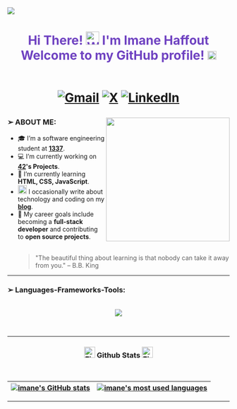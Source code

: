 <img src="https://visitor-badge.laobi.icu/badge?page_id=imane-haffout" />
</div>

<h1 align="center" style="color: #6f42c1;">
  Hi There! <img src="https://raw.githubusercontent.com/Tarikul-Islam-Anik/Animated-Fluent-Emojis/master/Emojis/Hand%20gestures/Waving%20Hand%20Medium-Light%20Skin%20Tone.png" alt="Waving Hand Medium-Light Skin Tone" width="30" height="30" /> I'm Imane Haffout <br/> Welcome to my GitHub profile!
<img src="https://raw.githubusercontent.com/Tarikul-Islam-Anik/Animated-Fluent-Emojis/master/Emojis/Travel%20and%20places/Rocket.png" alt="Rocket" width="20" height="20" />
<div align="center">
<br/>
  
  [![Gmail](https://img.shields.io/badge/Gmail-D14836?style=for-the-badge&logo=gmail&logoColor=white)](mailto:haffout.iman@gmail.com)
  [![X](https://img.shields.io/badge/X-black?style=for-the-badge&logo=x&logoColor=white)](https://x.com/call_me_emaan)
  [![LinkedIn](https://img.shields.io/badge/linkedin-%230077B5.svg?style=for-the-badge&logo=linkedin&logoColor=white)](https://linkedin.com/in/imane-haffout/)
</div>
</h1>


<img align="right" src="https://user-images.githubusercontent.com/74038190/219923809-b86dc415-a0c2-4a38-bc88-ad6cf06395a8.gif" width="280" />


<h3 align="left">➢  ABOUT ME:</h3>
<ul>
  <li>🎓 I’m a software engineering student at <a href="https://1337.ma/en" target="_blank"><b>1337</b></a>.</li>
  <li>💻 I’m currently working on <a href="https://www.42network.org" target="_blank"><b>42</a>'s Projects</b>.</li>
  <li>🌱 I’m currently learning <b>HTML, CSS, JavaScript</b>.</li>
  <li><img src="https://raw.githubusercontent.com/Tarikul-Islam-Anik/Animated-Fluent-Emojis/master/Emojis/Hand%20gestures/Writing%20Hand%20Medium-Light%20Skin%20Tone.png" alt="Writing Hand Medium-Light Skin Tone" width="20" height="20" /> I occasionally write about technology and coding on my <a href="https://medium.com/@username" target="_blank"><b>blog</b></a>.</li>
  <li>🎯 My career goals include becoming a <b>full-stack developer</b> and contributing to <b>open source projects</b>.</li>

<br/>

  <blockquote>
  "The beautiful thing about learning is that nobody can take it away from you." – B.B. King
  </li>
</ul>
<hr/>

<h3 align="left">➢  Languages-Frameworks-Tools: </h3>
<br/>
<div align="center">
    <img src="https://skillicons.dev/icons?i=c,cpp,linux,typescript,github,git,vscode,notion" />
</div>

<br/><hr/>

<h3 align="center"><img src="https://raw.githubusercontent.com/Tarikul-Islam-Anik/Animated-Fluent-Emojis/master/Emojis/Travel%20and%20places/Fire.png" alt="Fire" width="25" height="25" /> Github Stats <img src="https://raw.githubusercontent.com/Tarikul-Islam-Anik/Animated-Fluent-Emojis/master/Emojis/Travel%20and%20places/Fire.png" alt="Fire" width="25" height="25" /></h3>
<br>

<div align="center">

| [![imane's GitHub stats](https://github-readme-stats-git-masterrstaa-rickstaa.vercel.app/api?username=haffout-imane&count_private=true&show_icons=true&hide=issues&hide_border=true&theme=jolly)](https://github.com/haffout-imane?tab=repositories) | [![imane's most used languages](https://github-readme-stats-git-masterrstaa-rickstaa.vercel.app/api/top-langs/?username=haffout-imane&layout=compact&hide_border=true&theme=jolly)](https://github.com/haffout-imane?tab=repositories) |
|:-:|:-:|



<hr/>

  <br/><br/>
</div>
<br/>






  
